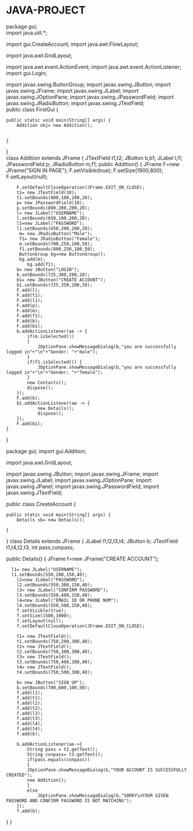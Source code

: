 # JAVA-PROJECT
package gui;
<br>
import java.util.*;

import gui.CreateAccount;
import java.awt.FlowLayout;

import java.awt.GridLayout;

import java.awt.event.ActionEvent;
import java.awt.event.ActionListener;
import gui.Login;

import javax.swing.ButtonGroup;
import javax.swing.JButton;
import javax.swing.JFrame;
import javax.swing.JLabel;
import javax.swing.JOptionPane;
import javax.swing.JPasswordField;
import javax.swing.JRadioButton;
import javax.swing.JTextField;
<br>
public class FirstGui {

	public static void main(String[] args) {
		Addition obj= new Addition();
		

	}

}
<br>
class Addition extends JFrame 
{
	JTextField t1,t2;
	JButton b,b1;
	JLabel l,l1;
	JPasswordField p;
	JRadioButton m,f1;
	public Addition()
	{
		JFrame F=new JFrame("SIGN IN PAGE");
		F.setVisible(true);
		F.setSize(1900,800);
		F.setLayout(null);
		
		F.setDefaultCloseOperation(JFrame.EXIT_ON_CLOSE);
		t1= new JTextField(10);
		t1.setBounds(800,100,200,20);
		p= new JPasswordField(10);
		p.setBounds(800,200,200,20);
		l= new JLabel("USERNAME");
		l.setBounds(650,100,200,20);
		l1=new JLabel("PASSWORD");
		l1.setBounds(650,200,200,20);
		 m= new JRadioButton("Male");
		 f1= new JRadioButton("Female");
		 m.setBounds(700,250,100,50);
		 f1.setBounds(800,250,100,50);
		 ButtonGroup bg=new ButtonGroup(); 
		 bg.add(m);
			bg.add(f1);
		b= new JButton("LOGIN");
		b.setBounds(725,300,200,20);
		b1= new JButton("CREATE ACCOUNT");
		b1.setBounds(725,350,200,20);
		F.add(l);
		F.add(t1);
		F.add(l1);
		F.add(p);
		F.add(m);
		F.add(f1);
		F.add(b);
		F.add(b1);		
		b.addActionListener(ae -> {
			if(m.isSelected())
			{
				JOptionPane.showMessageDialog(b,"you are successfully logged in"+"\n"+"Gender: "+"male");
			}
			if(f1.isSelected()) {
				JOptionPane.showMessageDialog(b,"you are successfully logged in"+"\n"+"Gender: "+"female");
			}
			new Contacts();
			dispose();
		});
		F.add(b);
		b1.addActionListener(ae -> {
			    new Details();
			    dispose();
		});
		F.add(b1);
	}
	
}

package gui;
import gui.Addition;


import java.awt.GridLayout;



import javax.swing.JButton;
import javax.swing.JFrame;
import javax.swing.JLabel;
import javax.swing.JOptionPane;
import javax.swing.JPanel;
import javax.swing.JPasswordField;
import javax.swing.JTextField;
 

public class CreateAccount {

	public static void main(String[] args) {
		Details sb= new Details();

	}

}
class Details extends JFrame
{
  JLabel l1,l2,l3,l4;
  JButton b;
  JTextField t1,t4,t2,t3;
 int pass,conpass;
  
  public Details()
  {
	  JFrame f=new JFrame("CREATE ACCOUNT");
	  
	  
	  l1= new JLabel("USERNAME");
	  l1.setBounds(550,200,150,40);
		l2=new JLabel("PASSWORD");
		l2.setBounds(550,300,150,40);
		l3= new JLabel("CONFIRM PASSWORD");
		l3.setBounds(550,400,150,40);
		l4=new JLabel("EMAIL ID OR PHONE NUM");
		l4.setBounds(550,500,150,40);
		f.setVisible(true);
		f.setSize(1500,1000);
		f.setLayout(null);
		f.setDefaultCloseOperation(JFrame.EXIT_ON_CLOSE);
		
		t1= new JTextField();
		t1.setBounds(750,200,300,40);
		t2= new JTextField();
		t2.setBounds(750,300,300,40);
		t3= new JTextField();
		t3.setBounds(750,400,300,40);
		t4= new JTextField();
		t4.setBounds(750,500,300,40);
		
		b= new JButton("SIGN UP");
		b.setBounds(700,600,100,50);
		f.add(l1);
		f.add(t1);
		f.add(l2);
		f.add(t2);
		f.add(l3);
		f.add(t3);
		f.add(l4);
		f.add(t4);
		f.add(b);
		
		b.addActionListener(ae->{
			String pass = t2.getText();
			String conpass= t3.getText();
			if(pass.equals(conpass))
			{
			JOptionPane.showMessageDialog(b,"YOUR ACCOUNT IS SUCCESSFULLY CREATED");
			new Addition();
			}
			else
				JOptionPane.showMessageDialog(b,"SORRY\nYOUR GIVEN PASSWORD AND CONFIRM PASSWORD IS NOT MATCHING");
		});
		f.add(b);
		
  }
}
